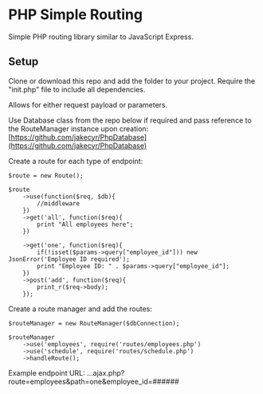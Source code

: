 # PHP Simple Routing
Simple PHP routing library similar to JavaScript Express.

## Setup
Clone or download this repo and add the folder to your project. Require the "init.php" file to include all dependencies.

Allows for either request payload or parameters. 

Use Database class from the repo below if required and pass reference to the RouteManager instance upon creation:
[https://github.com/jakecyr/PhpDatabase](https://github.com/jakecyr/PhpDatabase)

Create a route for each type of endpoint:
```
$route = new Route();

$route
	->use(function($req, $db){
		//middleware
	})
	->get('all', function($req){
		print "All employees here";
	})

	->get('one', function($req){
		if(!isset($params->query["employee_id"])) new JsonError('Employee ID required');
		print "Employee ID: " . $params->query["employee_id"];
	})
	->post('add', function($req){
		print_r($req->body);
	});
```

Create a route manager and add the routes:
```
$routeManager = new RouteManager($dbConnection);

$routeManager
	->use('employees', require('routes/employees.php')
	->use('schedule', require('routes/schedule.php')
	->handleRoute();
```
Example endpoint URL:
...ajax.php?route=employees&path=one&employee_id=######
